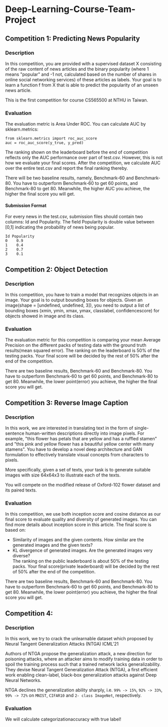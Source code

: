 # Deep-Learning-Course-Team-Project
## Competition 1: Predicting News Popularity
### Description
In this competition, you are provided with a supervised dataset X consisting of the raw content of news articles and the binary popularity (where 1 means "popular" and -1 not, calculated based on the number of shares in online social networking services) of these articles as labels. Your goal is to learn a function f from X that is able to predict the popularity of an unseen news article.

This is the first competition for course CS565500 at NTHU in Taiwan.
### Evaluation
The evaluation metric is Area Under ROC. You can calculate AUC by sklearn.metrics:
<pre><code>from sklearn.metrics import roc_auc_score
auc = roc_auc_score(y_true, y_pred)
</code></pre>

The ranking shown on the leaderboard before the end of competition reflects only the AUC performance over part of test.csv. However, this is not how we evaluate your final scores. After the competition, we calculate AUC over the entire test.csv and report the final ranking thereby.

There will be two baseline results, namely, Benchmark-60 and Benchmark-80. You have to outperform Benchmark-60 to get 60 points, and Benchmark-80 to get 80. Meanwhile, the higher AUC you achieve, the higher the final score you will get.

#### Submission Format
For every news in the test.csv, submission files should contain two columns: Id and Popularity. The field Popularity is double value between [0,1] indicating the probability of news being popular.
<pre><code>Id Popularity
0    0.9
1    0.4
2    0.7
3    0.1
</code></pre>

## Competition 2: Object Detection
### Description

In this competition, you have to train a model that recognizes objects in an image. Your goal is to output bounding boxes for objects.
Given an image(shape = [undefined, undefined, 3]), you need to output a list of bounding boxes (xmin, ymin, xmax, ymax, classlabel, confidencescore) for objects showed in image and its class.

### Evaluation

The evaluation metric for this competition is comparing your mean Average Precision on the different packs of testing data with the ground truth results(mean squared error). The ranking on the leaderboard is 50% of the testing packs. Your final score will be decided by the rest of 50% after the end of the competition.

There are two baseline results, Benchmark-60 and Benchmark-80. You have to outperform Benchmark-60 to get 60 points, and Benchmark-80 to get 80. Meanwhile, the lower point(error) you achieve, the higher the final score you will get.

## Competition 3: Reverse Image Caption
### Description

In this work, we are interested in translating text in the form of single-sentence human-written descriptions directly into image pixels. For example, "this flower has petals that are yellow and has a ruffled stamen" and "this pink and yellow flower has a beautiful yellow center with many stamens". You have to develop a novel deep architecture and GAN formulation to effectively translate visual concepts from characters to pixels.

More specifically, given a set of texts, your task is to generate suitable images with size 64x64x3 to illustrate each of the texts.

You will compete on the modified release of Oxford-102 flower dataset and its paired texts.

### Evaluation

In this competition, we use both inception score and cosine distance as our final score to evaluate quality and diversity of generated images. You can find more details about inception score in this article. The final score is based on:

* Similarity of images and the given contents. How similar are the generated images and the given texts?
* KL divergence of generated images. Are the generated images very diverse?<br>The ranking on the public leaderboard is about 50% of the testing packs. Your final score(private leaderboard) will be decided by the rest of 50% after the end of the competition.

There are two baseline results, Benchmark-60 and Benchmark-80. You have to outperform Benchmark-60 to get 60 points, and Benchmark-80 to get 80. Meanwhile, the lower point(error) you achieve, the higher the final score you will get.

## Competition 4:
### Description

In this work, we try to crack the unlearnable dataset which proposed by Neural Tangent Generalization Attacks (NTGA) ICML'21

Authors of NTGA propose the generalization attack, a new direction for poisoning attacks, where an attacker aims to modify training data in order to spoil the training process such that a trained network lacks generalizability. They devise Neural Tangent Generalization Attack (NTGA), a first efficient work enabling clean-label, black-box generalization attacks against Deep Neural Networks.

NTGA declines the generalization ability sharply, i.e. `99% -> 15%`, `92% -> 33%`, `99% -> 72%` on `MNIST`, `CIFAR10` and `2- class ImageNet`, respectively.

### Evaluation

We will calculate categorizationaccuracy with true label!
